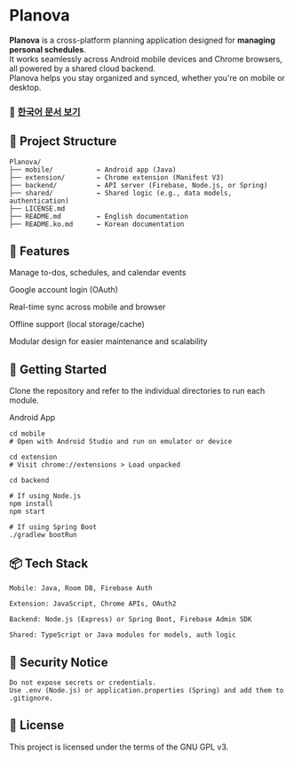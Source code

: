 # Planova

**Planova** is a cross-platform planning application designed for **managing personal schedules**.  
It works seamlessly across Android mobile devices and Chrome browsers, all powered by a shared cloud backend.  
Planova helps you stay organized and synced, whether you're on mobile or desktop.

### 📘 [한국어 문서 보기](./README.ko.md)

## 📁 Project Structure

```plaintext
Planova/
├── mobile/           ← Android app (Java)
├── extension/        ← Chrome extension (Manifest V3)
├── backend/          ← API server (Firebase, Node.js, or Spring)
├── shared/           ← Shared logic (e.g., data models, authentication)
├── LICENSE.md
├── README.md         ← English documentation
├── README.ko.md      ← Korean documentation
```
## 🔧 Features
Manage to-dos, schedules, and calendar events

Google account login (OAuth)

Real-time sync across mobile and browser

Offline support (local storage/cache)

Modular design for easier maintenance and scalability

## 🚀 Getting Started
Clone the repository and refer to the individual directories to run each module.

Android App
```
cd mobile
# Open with Android Studio and run on emulator or device

cd extension
# Visit chrome://extensions > Load unpacked

cd backend

# If using Node.js
npm install
npm start

# If using Spring Boot
./gradlew bootRun
```

## 📦 Tech Stack
```
Mobile: Java, Room DB, Firebase Auth

Extension: JavaScript, Chrome APIs, OAuth2

Backend: Node.js (Express) or Spring Boot, Firebase Admin SDK

Shared: TypeScript or Java modules for models, auth logic
```
## 🔐 Security Notice
```
Do not expose secrets or credentials.
Use .env (Node.js) or application.properties (Spring) and add them to .gitignore.
```
## 📄 License

This project is licensed under the terms of the GNU GPL v3.
